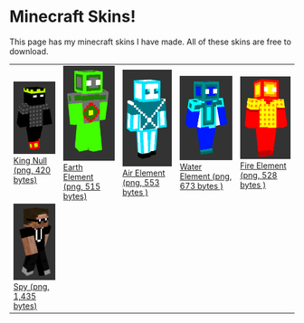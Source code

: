 # Minecraft Skins!

This page has my minecraft skins I have made. All of these skins are free to download.

<table>
  <tr>
    <td>
      <a href="minecraft_skins/covblock_king.png" download>
        <img src="minecraft_skins/king_null_preview.png"><br>
        King Null (png, 420 bytes)
      </a>
    </td>
    <td>
      <a href="minecraft_skins/covblock_earth_element.png" download>
        <img src="minecraft_skins/earth_element_preview.png"><br>
        Earth Element (png, 515 bytes)
      </a>
    </td>
    <td>
      <a href="minecraft_skins/covblock_air_element.png" download>
        <img src="minecraft_skins/air_element_preview.png"><br>
        Air Element (png, 553 bytes )
      </a>
    </td>
    <td>
      <a href="minecraft_skins/covblock_water_element.png" download>
        <img src="minecraft_skins/water_element_preview.png"><br>
        Water Element (png, 673 bytes )
      </a>
    </td>
 </td>
    <td>
      <a href="minecraft_skins/covblock_fire_element.png" download>
        <img src="minecraft_skins/fire_element_preview.png"><br>
        Fire Element (png, 528 bytes )
      </a>
    </td>
    </tr>  

  <tr>
    <td>
      <a href="minecraft_skins/covblock_spy.png" download>
        <img src="minecraft_skins/spy_preview.png"><br>
        Spy (png, 1,435 bytes)
      </a>
    </td>
    <td>
      <!--<a href="minecraft_skins/covblock_king.png" download>
        <img src="minecraft_skins/king_null_preview.png"><br>
        King Null (png, 420 bytes)
      </a>-->
    </td>
    <td>
      <!--<a href="minecraft_skins/covblock_king.png" download>
        <img src="minecraft_skins/king_null_preview.png"><br>
        King Null (png, 420 bytes)
      </a>-->
    </td>
    <td>
      <!--<a href="minecraft_skins/covblock_king.png" download>
        <img src="minecraft_skins/king_null_preview.png"><br>
        King Null (png, 420 bytes)
      </a>-->
    </td>
 </td>
    <td>
      <!--<a href="minecraft_skins/covblock_king.png" download>
        <img src="minecraft_skins/king_null_preview.png"><br>
        King Null (png, 420 bytes)
      </a>-->
    </td>
    </tr>  
  
</table>

